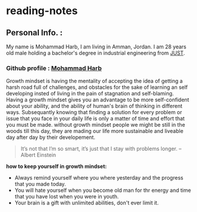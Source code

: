 # reading-notes

## Personal Info. :
My name is Mohammad Harb, I am living in Amman, Jordan. I am 28 years old male holding a bachelor's degree in industrial engineering from [JUST](https://www.just.edu.jo/Pages/Default.aspx). 

### Github profile : [Mohammad Harb](https://github.com/mdharb)

Growth mindset is having the mentality of accepting the idea of getting a harsh road full of challenges, and obstacles for the sake of learning an self developing insted of living in the pain of stagnation and self-blaming. Having a growth mindset gives you an advantage to be more self-confident about your ability, and the ability of human's brain of thinking in different ways. Subsequantly knowing that finding a solution for every problem or issue that you face in your daily life is only a matter of time and effort that you must be made. 
without growth mindset people we might be still in the woods till this day, they are mading our life more sustainable and liveable day after day by their developement.
>It’s not that I’m so smart, it’s just that I stay with problems longer. – Albert Einstein

**how to keep yourself in growth mindset:**

* Always remind yourself where you where yesterday and the progress that you made today.
* You will hate yourself when you become old man for thr energy and time that you have lost when you were in youth.
* Your brain is a gift with unlimited abilities, don't ever limit it. 
